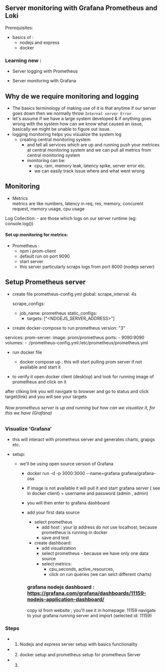 ## Server monitoring with Grafana Prometheus and Loki

Prerequisites: 
  - basics of : 
    - nodejs and express
    - docker

### Learning new :
  - Server logging with Prometheus

  - Server monitoring with Grafana

## Why de we require monitoring and logging 
  - The basics terminology of making use of it is that anytime if our server goes down then we normally throw `Internal server Error` 
  - let's assume if we have a large system developed & if anything goes wrong with the system how can we know what caused an issue, basically we might be unable to figure out issue.
  - logging monitoring helps you visualize the system log
    - creating central monitoring system
      - and tell all services which are up and running push your metrices at central monitoring system and we can pull all metrics from central monitoring system 
      - monitoring can be:
        - cpu, ram, memory leak, latency spike, server error etc.
        - we can easily track issue where and what went wrong


##                      Monitoring

  - Metrics                    
  metrics are like numbers,
  latency in req, res, memory, concurent request, memory usage, cpu usage

  Log Collection:
     - are those which logs on our server runtime (eg: console.log())


#### Set up monitoring for metrics: 
  - Prometheus : 
    - npm i prom-client
    - default run on port 9090
    - start server
    - this server particularly scraps logs from port 8000 (nodejs server)
    
##                   Setup Prometheus server
  - create file prometheus-config.yml
    global:
      scrape_interval: 4s

    scrape_configs:
      - job_name: prometheus
        static_configs:
          - targets: ["<NDOEJS_SERVER_ADDRESS>"]

  - create docker-compose to run prometheus
  version: "3"

services:
  prom-server:
    image: prom/prometheus
    ports:
      - 9090:9090
    volumes:
      - ./prometheus-config.yml:/etc/prometheus/prometheus.yml

  - run docker file
    - docker compose up 
      : this will start pulling prom server if not available and start it
  
  - to verify it open docker client (desktop) and look for running image of prometheus and click on it

  after cliking link you will navigate to browser and go to status and click target(link) and you will see your targets


###### Now prometheus server is up and running but how can we visualize it, for this we have (Grafana)


###                     Visualize 'Grafana'
  - this will interact with prometheus server and generates charts, grapgs etc.

  - setup:
    - we'll be using open source version of Grafana
      - docker run -d -p 3000:3000 --name=grafana grafana/grafana-oss
      - if image is not available it will pull it and start grafana server ( see in docker client)
       = username and password (admin , admin)
       -  you will then enter to grafana dashboard
        - add your first data source
          - select prometheus
            - add host : your ip address do not use localhost; because prometheus is running in docker
            - save and test
          - create dashboard:
             - add visualization
              - select prometheus - because we have only one data source
             -  select metrics:
                - cpu_seconds, active_resources, 
                - click on run queries (we can selct different charts)

          ### grafana nodejs dashboard : https://grafana.com/grafana/dashboards/11159-nodejs-application-dashboard/
          copy id from website ; you'll see it in homepage: 11159
          navigate to your grafana running server and import (selected id: 11159)
### Steps
  - 1. Nodejs and express server setup with basics functionality
  - 2. docker setup and prometheus setup for prometheus Server
  - 3. 

